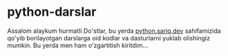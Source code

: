 # python-darslar
Assalom alaykum hurmatli Do'stlar, bu yerda <a href="https://python.sariq.dev">python.sariq.dev</a> sahifamizida qo'yib borilayotgan darslarga oid kodlar va dasturlarni yuklab olishingiz mumkin.
Bu yerda men ham o'zgartitish kiritdim...
